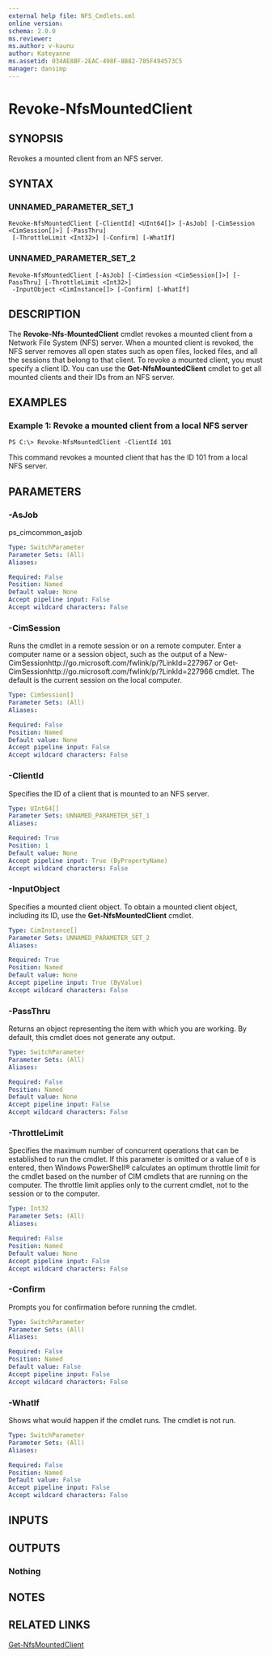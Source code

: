 ```yaml
---
external help file: NFS_Cmdlets.xml
online version: 
schema: 2.0.0
ms.reviewer:
ms.author: v-kaunu
author: Kateyanne
ms.assetid: 034AE8BF-2EAC-498F-8B82-785F494573C5
manager: dansimp
---
```


# Revoke-NfsMountedClient

## SYNOPSIS
Revokes a mounted client from an NFS server.

## SYNTAX

### UNNAMED_PARAMETER_SET_1
```
Revoke-NfsMountedClient [-ClientId] <UInt64[]> [-AsJob] [-CimSession <CimSession[]>] [-PassThru]
 [-ThrottleLimit <Int32>] [-Confirm] [-WhatIf]
```

### UNNAMED_PARAMETER_SET_2
```
Revoke-NfsMountedClient [-AsJob] [-CimSession <CimSession[]>] [-PassThru] [-ThrottleLimit <Int32>]
 -InputObject <CimInstance[]> [-Confirm] [-WhatIf]
```

## DESCRIPTION
The **Revoke-Nfs-MountedClient** cmdlet revokes a mounted client from a Network File System (NFS) server.
When a mounted client is revoked, the NFS server removes all open states such as open files, locked files, and all the sessions that belong to that client.
To revoke a mounted client, you must specify a client ID.
You can use the **Get-NfsMountedClient** cmdlet to get all mounted clients and their IDs from an NFS server.

## EXAMPLES

### Example 1: Revoke a mounted client from a local NFS server
```
PS C:\> Revoke-NfsMountedClient -ClientId 101
```

This command revokes a mounted client that has the ID 101 from a local NFS server.

## PARAMETERS

### -AsJob
ps_cimcommon_asjob

```yaml
Type: SwitchParameter
Parameter Sets: (All)
Aliases: 

Required: False
Position: Named
Default value: None
Accept pipeline input: False
Accept wildcard characters: False
```

### -CimSession
Runs the cmdlet in a remote session or on a remote computer.
Enter a computer name or a session object, such as the output of a New-CimSessionhttp://go.microsoft.com/fwlink/p/?LinkId=227967 or Get-CimSessionhttp://go.microsoft.com/fwlink/p/?LinkId=227966 cmdlet.
The default is the current session on the local computer.

```yaml
Type: CimSession[]
Parameter Sets: (All)
Aliases: 

Required: False
Position: Named
Default value: None
Accept pipeline input: False
Accept wildcard characters: False
```

### -ClientId
Specifies the ID of a client that is mounted to an NFS server.

```yaml
Type: UInt64[]
Parameter Sets: UNNAMED_PARAMETER_SET_1
Aliases: 

Required: True
Position: 1
Default value: None
Accept pipeline input: True (ByPropertyName)
Accept wildcard characters: False
```

### -InputObject
Specifies a mounted client object.
To obtain a mounted client object, including its ID, use the **Get-NfsMountedClient** cmdlet.

```yaml
Type: CimInstance[]
Parameter Sets: UNNAMED_PARAMETER_SET_2
Aliases: 

Required: True
Position: Named
Default value: None
Accept pipeline input: True (ByValue)
Accept wildcard characters: False
```

### -PassThru
Returns an object representing the item with which you are working.
By default, this cmdlet does not generate any output.

```yaml
Type: SwitchParameter
Parameter Sets: (All)
Aliases: 

Required: False
Position: Named
Default value: None
Accept pipeline input: False
Accept wildcard characters: False
```

### -ThrottleLimit
Specifies the maximum number of concurrent operations that can be established to run the cmdlet.
If this parameter is omitted or a value of `0` is entered, then Windows PowerShell® calculates an optimum throttle limit for the cmdlet based on the number of CIM cmdlets that are running on the computer.
The throttle limit applies only to the current cmdlet, not to the session or to the computer.

```yaml
Type: Int32
Parameter Sets: (All)
Aliases: 

Required: False
Position: Named
Default value: None
Accept pipeline input: False
Accept wildcard characters: False
```

### -Confirm
Prompts you for confirmation before running the cmdlet.

```yaml
Type: SwitchParameter
Parameter Sets: (All)
Aliases: 

Required: False
Position: Named
Default value: False
Accept pipeline input: False
Accept wildcard characters: False
```

### -WhatIf
Shows what would happen if the cmdlet runs.
The cmdlet is not run.

```yaml
Type: SwitchParameter
Parameter Sets: (All)
Aliases: 

Required: False
Position: Named
Default value: False
Accept pipeline input: False
Accept wildcard characters: False
```

## INPUTS

## OUTPUTS

### Nothing

## NOTES

## RELATED LINKS

[Get-NfsMountedClient](./Get-NfsMountedClient.md)

